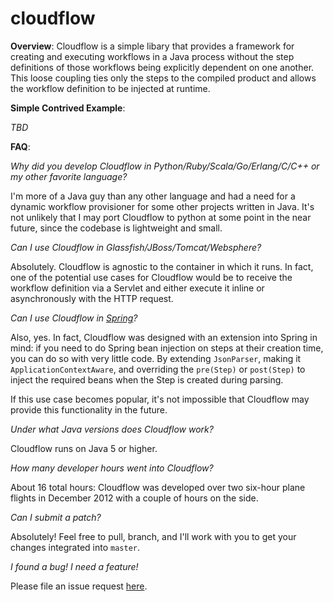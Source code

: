 # cloudflow

**Overview**:  Cloudflow is a simple libary that provides a framework for creating and executing workflows in a Java process without the 
step definitions of those workflows being explicitly dependent on one another.  This loose coupling ties only the steps to the compiled product 
and allows the workflow definition to be injected at runtime.


**Simple Contrived Example**:

*TBD*


**FAQ**:

*Why did you develop Cloudflow in Python/Ruby/Scala/Go/Erlang/C/C++ or my other favorite language?*

I'm more of a Java guy than any other language and had a need for a dynamic workflow provisioner for some other projects written in 
Java.  It's not unlikely that I may port Cloudflow to python at some point in the near future, since the codebase is lightweight and small.


*Can I use Cloudflow in Glassfish/JBoss/Tomcat/Websphere?*

Absolutely.  Cloudflow is agnostic to the container in which it runs.  In fact, one of the potential use cases for Cloudflow would be to 
receive the workflow definition via a Servlet and either execute it inline or asynchronously with the HTTP request.


*Can I use Cloudflow in [Spring](http://www.springsource.com)?*

Also, yes.  In fact, Cloudflow was designed with an extension into Spring in mind: if you need to do Spring bean injection on steps at their creation
time, you can do so with very little code.  By extending `JsonParser`, making it `ApplicationContextAware`, and overriding the `pre(Step)` or `post(Step)`
to inject the required beans when the Step is created during parsing.

If this use case becomes popular, it's not impossible that Cloudflow may provide this functionality in the future. 


*Under what Java versions does Cloudflow work?*

Cloudflow runs on Java 5 or higher.


*How many developer hours went into Cloudflow?*

About 16 total hours: Cloudflow was developed over two six-hour plane flights in December 2012 with a couple of hours on the side. 


*Can I submit a patch?*

Absolutely!  Feel free to pull, branch, and I'll work with you to get your changes integrated into `master`.


*I found a bug!  I need a feature!*
  
Please file an issue request [here](https://github.com/bdimmick/cloudflow/issues).